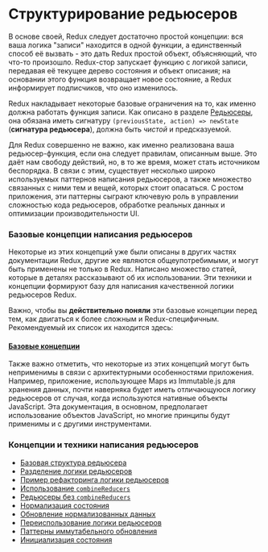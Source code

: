 # Структурирование редьюсеров

В основе своей, Redux следует достаточно простой концепции: вся ваша логика "записи" находится в одной функции, а единственный способ её вызвать - это дать Redux простой объект, объясняющий, что что-то произошло. Redux-стор запускает функцию с логикой записи, передавая её текущее дерево состояния и объект описания; на основании этого функция возвращает новое состояние, а Redux информирует подписчиков, что оно изменилось.

Redux накладывает некоторые базовые ограничения на то, как именно должна работать функция записи. Как описано в разделе [Редьюсеры](../basics/Reducers.md), она обязана иметь сигнатуру `(previousState, action) => newState` (**сигнатура редьюсера**), должна быть *чистой* и предсказуемой.

Для Redux совершенно не важно, как именно реализована ваша редьюсер-функция, если она следует правилам, описанным выше. Это даёт нам свободу действий, но, в то же время, может стать источником беспорядка. В связи с этим, существует несколько широко используемых паттернов написания редьюсеров, а также множество связанных с ними тем и вещей, которых стоит опасаться. С ростом приложения, эти паттерны сыграют ключевую роль в управлении сложностью кода редьюсеров, обработке реальных данных и оптимизации производительности UI.


### Базовые концепции написания редьюсеров

Некоторые из этих концепций уже были описаны в других частях документации Redux, другие же являются общеупотребимыми, и могут быть применены не только в Redux. Написано множество статей, которые в деталях рассказывают об их использовании. Эти техники и концепции формируют базу для написания качественной логики редьюсеров Redux.

Важно, чтобы вы **действительно поняли** эти базовые концепции перед тем, как двигаться к более сложным и Redux-специфичным. Рекомендуемый их список их находится здесь:
#### [Базовые концепции](./reducers/PrerequisiteConcepts.md)  
  
Также важно отметить, что некоторые из этих концепций могут быть неприменимы в связи с архитектурными особенностями приложения. Например, приложение, использующее Maps из Immutable.js для хранения данных, почти наверняка будет иметь отличающуюся логику редьюсеров от случая, когда используются нативные объекты JavaScript. Эта документация, в основном, предполагает использование объектов JavaScript, но многие принципы будут применимы и с другими инструментами.
  
  
  
### Концепции и техники написания редьюсеров

- [Базовая структура редьюсера](./reducers/BasicReducerStructure.md)
- [Разделение логики редьюсеров](./reducers/SplittingReducerLogic.md)
- [Пример рефакторинга логики редьюсеров](./reducers/RefactoringReducersExample.md)
- [Использование `combineReducers`](./reducers/UsingCombineReducers.md)
- [Редьюсеры без `combineReducers`](./reducers/BeyondCombineReducers.md)
- [Нормализация состояния](./reducers/NormalizingStateShape.md)
- [Обновление нормализованных данных](./reducers/UpdatingNormalizedData.md)
- [Переиспользование логики редьюсеров](./reducers/ReusingReducerLogic.md)
- [Паттерны иммутабельного обновления](./reducers/ImmutableUpdatePatterns.md)
- [Инициализация состояния](./reducers/InitializingState.md)
